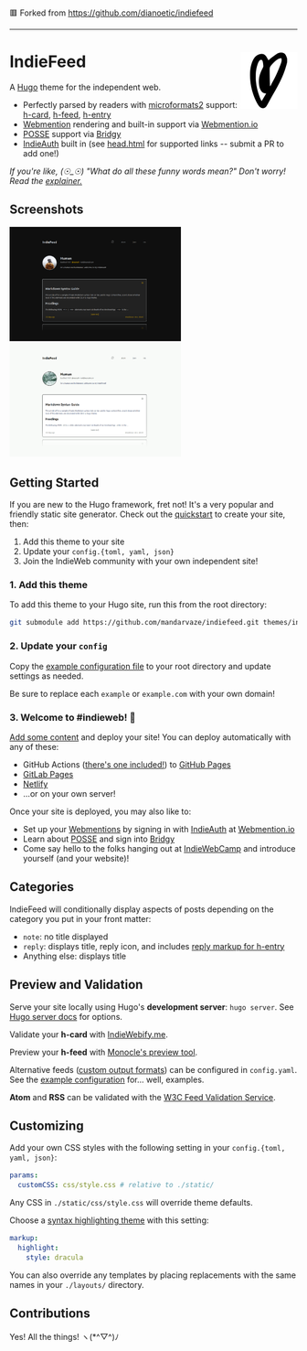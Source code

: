 :red_square: Forked from https://github.com/dianoetic/indiefeed

---

# IndieFeed  <img align="right" width="100" height="100" src="https://github.com/dianoetic/indiefeed/blob/master/static/heart.png">

A [Hugo](https://gohugo.io/) theme for the independent web.

- Perfectly parsed by readers with [microformats2](https://microformats.org/wiki/microformats2) support: [h-card](https://microformats.org/wiki/h-card), [h-feed](https://microformats.org/wiki/h-feed), [h-entry](https://microformats.org/wiki/h-entry)
- [Webmention](https://www.w3.org/TR/webmention/) rendering and built-in support via [Webmention.io](https://webmention.io/)
- [POSSE](https://indieweb.org/POSSE) support via [Bridgy](https://brid.gy/)
- [IndieAuth](https://indieweb.org/IndieAuth) built in (see [head.html](https://github.com/dianoetic/indiefeed/blob/master/layouts/partials/head.html) for supported links -- submit a PR to add one!)

*If you're like, (☉_☉) "What do all these funny words mean?" Don't worry! Read the [explainer.](https://github.com/dianoetic/indiefeed/blob/master/OTHER_README.md)*

## Screenshots

<img width="300" src="https://github.com/dianoetic/indiefeed/blob/master/images/screenshot-dark.png">
<img width="300" src="https://github.com/dianoetic/indiefeed/blob/master/images/screenshot-light.png">

## Getting Started

If you are new to the Hugo framework, fret not! It's a very popular and friendly static site generator. Check out the [quickstart](https://gohugo.io/getting-started/quick-start/) to create your site, then:

1. Add this theme to your site
2. Update your `config.{toml, yaml, json}`
3. Join the IndieWeb community with your own independent site!

### 1. Add this theme

To add this theme to your Hugo site, run this from the root directory:

```sh
git submodule add https://github.com/mandarvaze/indiefeed.git themes/indiefeed
```

### 2. Update your `config`

Copy the [example configuration file](https://github.com/dianoetic/indiefeed/blob/master/exampleSite/config.yaml) to your root directory and update settings as needed.

Be sure to replace each `example` or `example.com` with your own domain!

### 3. Welcome to #indieweb! 🎉

[Add some content](https://gohugo.io/getting-started/quick-start/#step-4-add-some-content) and deploy your site! You can deploy automatically with any of these:

- GitHub Actions ([there's one included!](https://github.com/dianoetic/indiefeed/blob/master/exampleSite/.github/workflows/build.yaml)) to [GitHub Pages](https://pages.github.com/)
- [GitLab Pages](https://docs.gitlab.com/ee/user/project/pages/)
- [Netlify](https://docs.netlify.com/configure-builds/common-configurations/hugo/)
- ...or on your own server!

Once your site is deployed, you may also like to:

- Set up your [Webmentions](https://www.w3.org/TR/webmention/) by signing in with [IndieAuth](https://indieweb.org/IndieAuth) at [Webmention.io](https://webmention.io/)
- Learn about [POSSE](https://indieweb.org/POSSE) and sign into [Bridgy](https://brid.gy/)
- Come say hello to the folks hanging out at [IndieWebCamp](https://indieweb.org/discuss) and introduce yourself (and your website)!

## Categories

IndieFeed will conditionally display aspects of posts depending on the category you put in your front matter:

- `note`: no title displayed
- `reply`: displays title, reply icon, and includes [reply markup for h-entry](https://microformats.org/wiki/h-entry)
- Anything else: displays title

## Preview and Validation

Serve your site locally using Hugo's **development server**: `hugo server`. See [Hugo server docs](https://gohugo.io/commands/hugo_server/#readout) for options.

Validate your **h-card** with [IndieWebify.me](https://indiewebify.me/validate-h-card/).

Preview your **h-feed** with [Monocle's preview tool](https://monocle.p3k.io/preview).

Alternative feeds ([custom output formats](https://gohugo.io/templates/output-formats#readout)) can be configured in `config.yaml`. See the [example configuration](./exampleSite/config.yaml) for... well, examples.

**Atom** and **RSS** can be validated with the [W3C Feed Validation Service](https://validator.w3.org/feed/).

## Customizing

Add your own CSS styles with the following setting in your `config.{toml, yaml, json}`:

```yaml
params:
  customCSS: css/style.css # relative to ./static/
```

Any CSS in `./static/css/style.css` will override theme defaults.

Choose a [syntax highlighting theme](https://xyproto.github.io/splash/docs/all.html) with this setting:

```yaml
markup:
  highlight:
    style: dracula
```

You can also override any templates by placing replacements with the same names in your `./layouts/` directory.

## Contributions

Yes! All the things! ヽ(*^▽^)ﾉ
